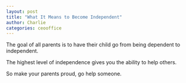 ```yaml
---
layout: post
title: "What It Means to Become Independent"
author: Charlie
categories: ceooffice
---
```

The goal of all parents is to have their child go from being dependent to independent.

The highest level of independence gives you the ability to help others.

So make your parents proud, go help someone.
